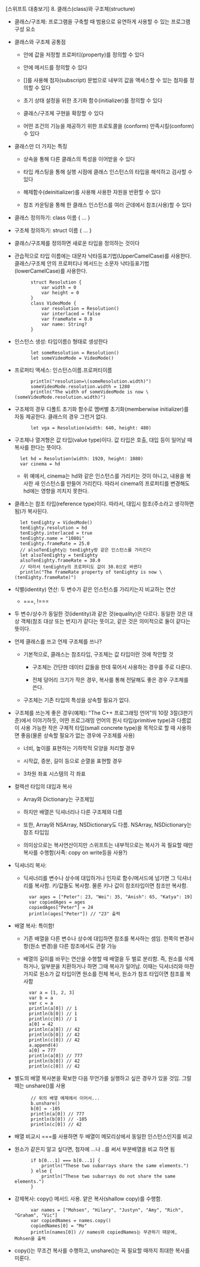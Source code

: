 [스위프트 대충보기] 8. 클래스(class)와 구조체(structure)

- 클래스/구조체: 프로그램을 구축할 때 범용으로 유연하게 사용할 수 있는 프로그램 구성 요소

- 클래스와 구조체 공통점

    - 안에 값을 저정할 프로퍼티(property)를 정의할 수 있다

    - 안에 메서드를 정의할 수 있다

    - []를 사용해 첨자(subscript) 문법으로 내부의 값을 액세스할 수 있는 첨자를 정의할 수 있다

    - 초기 상태 설정을 위한 초기화 함수(initializer)를 정의할 수 있다

    - 클래스/구조체 구현을 확장할 수 있다

    - 어떤 조건의 기능을 제공하기 위한 프로토콜을 (conform) 만족시킬(conform) 수 있다

- 클래스만 더 가지는 특징

	- 상속을 통해 다른 클래스의 특성을 이어받을 수 있다

	- 타입 캐스팅을 통해 실행 시점에 클래스 인스턴스의 타입을 해석하고 검사할 수 있다

	- 해제함수(deinitializer)를 사용해 사용한 자원을 반환할 수 있다

	- 참조 카운팅을 통해 한 클래스 인스턴스를 여러 군데에서 참조(사용)할 수 있다

- 클래스 정의하기: class 이름 { ... }

- 구조체 정의하기: struct 이름 { ... }

- 클래스/구조체를 정의하면 새로운 타입을 정의하는 것이다

- 관습적으로 타입 이름에는 대문자 낙타등표기법(UpperCamelCase)를 사용한다. 클래스/구조체 안의 프로퍼티나 메서드는 소문자 낙타등표기법(lowerCamelCase)를 사용한다.

            struct Resolution {
                var width = 0
                var height = 0
            }
            class VideoMode {
                var resolution = Resolution()
                var interlaced = false
                var frameRate = 0.0
                var name: String?
            }

- 인스턴스 생성: 타입이름() 형태로 생성한다

			let someResolution = Resolution()
            let someVideoMode = VideoMode()

- 프로퍼티 액세스: 인스턴스이름.프로퍼티이름

			println("resolution=\(someResolution.width)")
			someVideoMode.resolution.width = 1280
			println("The width of someVideoMode is now \(someVideoMode.resolution.width)")

- 구조체의 경우 디폴트 초기화 함수로 멤버별 초기화(memberwise initializer)를 자동 제공한다. 클래스의 경우 그런거 없다.

			let vga = Resolution(width: 640, height: 480)

- 구조체나 열겨형은 값 타입(value type)이다. 값 타입은 호출, 대입 등이 일어날 때 복사를 한다는 뜻이다.

        let hd = Resolution(width: 1920, height: 1080)
        var cinema = hd

	- 위 예에서, cinema는 hd와 같은 인스턴스를 가리키는 것이 아니고, 내용을 복사한 새 인스턴스를 만들어 가리킨다. 따라서 cinema의 프로퍼티를 변경해도 hd에는 영향을 끼치지 못한다.

- 클래스는 참조 타입(reference type)이다. 따라서, 대입시 참조(주소라고 생각하면 됨)가 복사된다.

        let tenEighty = VideoMode()
        tenEighty.resolution = hd
        tenEighty.interlaced = true
        tenEighty.name = "1080i"
        tenEighty.frameRate = 25.0
        // alsoTenEighty는 tenEighty랑 같은 인스턴스를 가리킨다
        let alsoTenEighty = tenEighty
		alsoTenEighty.frameRate = 30.0
        // 따라서 tenEighty의 프로퍼티도 값이 30.0으로 바뀐다
        println("The frameRate property of tenEighty is now \(tenEighty.frameRate)")

- 식별(identity) 연산: 두 변수가 같은 인스턴스를 가리키는지 비교하는 연산

	- ===, !===

- 두 변수/상수가 동일한 것(identity)과 같은 것(equality)은 다르다. 동일한 것은 대상 객체(참조 대상 또는 번지)가 같다는 뜻이고, 같은 것은 의미적으로 둘이 같다는 뜻이다.

- 언제 클래스를 쓰고 언제 구조체를 쓰나?

	- 기본적으로, 클래스는 참조타입, 구조체는 값 타입이란 것에 착안할 것

		- 구조체는 간단한 데이터 값들을 한데 묶어서 사용하는 경우를 주로 다룬다.

		- 전체 덩어리 크기가 작은 경우, 복사를 통해 전달해도 좋은 경우 구조체를 쓴다.

	- 구조체는 기존 타입의 특성을 상속할 필요가 없다.

- 구조체를 쓰는게 좋은 경우(예제): "The C++ 프로그래밍 언어"의 10장 3절(3판기준)에서 이야기하듯, 어떤 프로그래밍 언어의 원시 타입(primitive type)과 다름없이 사용 가능한 작은 구체적 타입(small concrete type)을 목적으로 할 때 사용하면 좋음(물론 상속할 필요가 없는 경우에 구조체를 사용)

	- 너비, 높이를 표현하는 기하학적 모양을 처리할 경우
	
	- 시작값, 증분, 길이 등으로 순열을 표현할 경우

	- 3차원 좌표 시스템의 각 좌표

- 컬렉션 타입의 대입과 복사

	- Array와 Dictionary는 구조체임

    - 하지만 배열은 딕셔너리나 다른 구조체와 다름

	- 또한, Array와 NSArray, NSDictionary도 다름. NSArray, NSDictionary는 참조 타입임

	- 의미상으로는 복사연산이지만 스위프트는 내부적으로는 복사가 꼭 필요할 때만 복사를 수행함(사족: copy on write등을 사용?)

- 딕셔너리 복사: 

	- 딕셔너리를 변수나 상수에 대입하거나 인자로 함수/메서드에 넘기면 그 딕셔너리를 복사함. 키/값들도 복사함. 물론 키나 값이 참조타입이면 참조만 복사함. 


            var ages = ["Peter": 23, "Wei": 35, "Anish": 65, "Katya": 19]
            var copiedAges = ages
            copiedAges["Peter"] = 24
            println(ages["Peter"]) // "23" 출력

- 배열 복사: 특이함!

	- 기존 배열을 다른 변수나 상수에 대입하면 참조를 복사하는 셈임. 한쪽의 변경사항(원소 변경)을 다른 참조에서도 관찰 가능

	- 배열의 길이를 바꾸는 연산을 수행할 때 배열을 두 벌로 분리함. 즉, 원소를 삭제하거나, 일부분을 치환하거나 하면 그때 복사가 일어남. 이때는 딕셔너리와 마찬가지로 원소가 값 타입이면 원소를 전체 복사, 원소가 참조 타입이면 참조를 복사함

            var a = [1, 2, 3]
            var b = a
            var c = a
            println(a[0]) // 1
            println(b[0]) // 1
            println(c[0]) // 1
            a[0] = 42
            println(a[0]) // 42
            println(b[0]) // 42
            println(c[0]) // 42
            a.append(4)
            a[0] = 777
            println(a[0]) // 777
            println(b[0]) // 42
            println(c[0]) // 42

- 별도의 배열 복사본을 확보한 다음 무언가를 실행하고 싶은 경우가 있을 것임. 그럴때는 unshare()를 사용

			// 위의 배열 예제에서 이어서...
            b.unshare()
            b[0] = -105
            println(a[0]) // 777
            println(b[0]) // -105
            println(c[0]) // 42

- 배열 비교시 ===를 사용하면 두 배열이 메모리상에서 동일한 인스턴스인지를 비교

- 원소가 같은지 알고 싶다면, 첨자에 ...나 ..를 써서 부분배열을 비교 하면 됨

            if b[0...1] === b[0...1] {
                println("These two subarrays share the same elements.")
            } else {
                println("These two subarrays do not share the same elements.")
            }

- 강제복사: copy() 메서드 사용. 얕은 복사(shallow copy)를 수행함.

            var names = ["Mohsen", "Hilary", "Justyn", "Amy", "Rich", "Graham", "Vic"]
            var copiedNames = names.copy()
	        copiedNames[0] = "Mo"
    	    println(names[0]) // names와 copiedNames는 무관하기 때문에, Mohsen을 출력

- copy()는 무조건 복사를 수행하고, unshare()는 꼭 필요할 때까지 최대한 복사를 미룬다.

